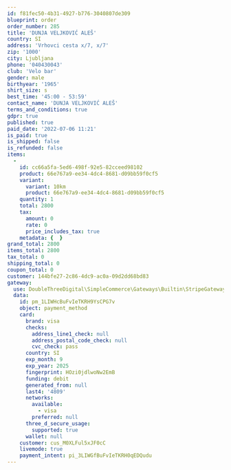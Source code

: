 ```yaml
---
id: f81fec50-4b31-4927-b776-3040807de309
blueprint: order
order_number: 285
title: 'DUNJA VELJKOVIĆ ALEŠ'
country: SI
address: 'Vrhovci cesta x/7, x/7'
zip: '1000'
city: Ljubljana
phone: '040430043'
club: 'Velo bar'
gender: male
birthyear: '1965'
shirt_size: s
best_time: '45:00 - 53:59'
contact_name: 'DUNJA VELJKOVIĆ ALEŠ'
terms_and_conditions: true
gdpr: true
published: true
paid_date: '2022-07-06 11:21'
is_paid: true
is_shipped: false
is_refunded: false
items:
  -
    id: cc66a5fa-5ed6-498f-92e5-82cceed98102
    product: 66e767a9-ee34-4dc4-8681-d09bb59f0cf5
    variant:
      variant: 10km
      product: 66e767a9-ee34-4dc4-8681-d09bb59f0cf5
    quantity: 1
    total: 2800
    tax:
      amount: 0
      rate: 0
      price_includes_tax: true
    metadata: {  }
grand_total: 2800
items_total: 2800
tax_total: 0
shipping_total: 0
coupon_total: 0
customer: 144bfe27-2c86-4dc9-ac0a-09d2dd68bd83
gateway:
  use: DoubleThreeDigital\SimpleCommerce\Gateways\Builtin\StripeGateway
  data:
    id: pm_1LIWHcBuFvIeTKRH9YsCPG7v
    object: payment_method
    card:
      brand: visa
      checks:
        address_line1_check: null
        address_postal_code_check: null
        cvc_check: pass
      country: SI
      exp_month: 9
      exp_year: 2025
      fingerprint: HOzi0jdlwoNw2EmB
      funding: debit
      generated_from: null
      last4: '4809'
      networks:
        available:
          - visa
        preferred: null
      three_d_secure_usage:
        supported: true
      wallet: null
    customer: cus_M0XLFul5xJF0cC
    livemode: true
    payment_intent: pi_3LIWGfBuFvIeTKRH0qEDQudu
---
```

